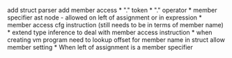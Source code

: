 add struct parser
add member access
    * "." token
    * "." operator
    * member specifier ast node - allowed on left of assignment or in expression
    * member access cfg instruction (still needs to be in terms of member name)
    * extend type inference to deal with member access instruction
    * when creating vm program need to lookup offset for member name in struct
allow member setting
    * When left of assignment is a member specifier
